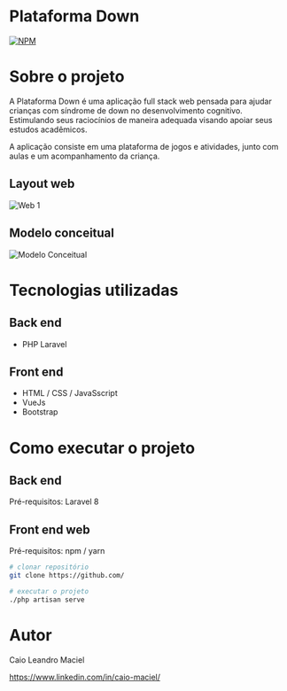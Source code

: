 # Plataforma Down
[![NPM](https://img.shields.io/npm/l/react)](https://github.com/M4ciel/Plataforma_Down/blob/main/LICENSE) 

# Sobre o projeto

A Plataforma Down é uma aplicação full stack web pensada para ajudar crianças com síndrome de down no desenvolvimento cognitivo. Estimulando seus raciocínios de maneira adequada visando apoiar seus estudos acadêmicos.

A aplicação consiste em uma plataforma de jogos e atividades, junto com aulas e um acompanhamento da criança.

## Layout web
![Web 1]()

## Modelo conceitual
![Modelo Conceitual]()

# Tecnologias utilizadas
## Back end
- PHP Laravel
## Front end
- HTML / CSS / JavaSscript
- VueJs
- Bootstrap

# Como executar o projeto

## Back end
Pré-requisitos: Laravel 8

## Front end web
Pré-requisitos: npm / yarn

```bash
# clonar repositório
git clone https://github.com/

# executar o projeto
./php artisan serve
```

# Autor

Caio Leandro Maciel

https://www.linkedin.com/in/caio-maciel/

